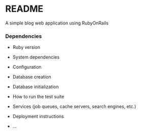 # README

A simple blog web application using RubyOnRails

<h3>Dependencies</h3>

* Ruby version

* System dependencies

* Configuration

* Database creation

* Database initialization

* How to run the test suite

* Services (job queues, cache servers, search engines, etc.)

* Deployment instructions

* ...
